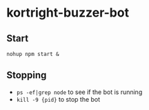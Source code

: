 # kortright-buzzer-bot

## Start

`nohup npm start &`

## Stopping

- `ps -ef|grep node` to see if the bot is running
- `kill -9 {pid}` to stop the bot
